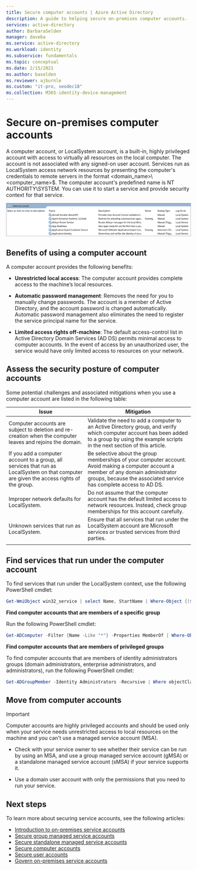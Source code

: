 ```yaml
---
title: Secure computer accounts | Azure Active Directory
description: A guide to helping secure on-premises computer accounts.
services: active-directory
author: BarbaraSelden
manager: daveba
ms.service: active-directory
ms.workload: identity
ms.subservice: fundamentals
ms.topic: conceptual
ms.date: 2/15/2021
ms.author: baselden
ms.reviewer: ajburnle
ms.custom: "it-pro, seodec18"
ms.collection: M365-identity-device-management
---
```


# Secure on-premises computer accounts

A computer account, or LocalSystem account, is a built-in, highly privileged account with access to virtually all resources on the local computer. The account is not associated with any signed-on user account. Services run as LocalSystem access network resources by presenting the computer's credentials to remote servers in the format <domain_name>\\<computer_name>$. The computer account's predefined name is NT AUTHORITY\SYSTEM. You can use it to start a service and provide security context for that service.

![Screenshot of a list of local services on a computer account.](.\media\securing-service-accounts\secure-computer-accounts-image-1.png)

## Benefits of using a computer account

A computer account provides the following benefits:

* **Unrestricted local access**: The computer account provides complete access to the machine’s local resources.

* **Automatic password management**: Removes the need for you to manually change passwords. The account is a member of Active Directory, and the account password is changed automatically. Automatic password management also eliminates the need to register the service principal name for the service.

* **Limited access rights off-machine**: The default access-control list in Active Directory Domain Services (AD DS) permits minimal access to computer accounts. In the event of access by an unauthorized user, the service would have only limited access to resources on your network.

## Assess the security posture of computer accounts

Some potential challenges and associated mitigations when you use a computer account are listed in the following table:
 
| Issue | Mitigation |
| - | - |
| Computer accounts are subject to deletion and re-creation when the computer leaves and rejoins the domain. | Validate the need to add a computer to an Active Directory group, and verify which computer account has been added to a group by using the example scripts in the next section of this article.| 
| If you add a computer account to a group, all services that run as LocalSystem on that computer are given the access rights of the group.| Be selective about the group memberships of your computer account. Avoid making a computer account a member of any domain administrator groups, because the associated service has complete access to AD DS. |
| Improper network defaults for LocalSystem. | Do not assume that the computer account has the default limited access to network resources. Instead, check group memberships for this account carefully. |
| Unknown services that run as LocalSystem. | Ensure that all services that run under the LocalSystem account are Microsoft services or trusted services from third parties. |
| | |

## Find services that run under the computer account

To find services that run under the LocalSystem context, use the following PowerShell cmdlet:

```powershell
Get-WmiObject win32_service | select Name, StartName | Where-Object {($_.StartName -eq "LocalSystem")}
```

**Find computer accounts that are members of a specific group**

Run the following PowerShell cmdlet:

```powershell
Get-ADComputer -Filter {Name -Like "*"} -Properties MemberOf | Where-Object {[STRING]$_.MemberOf -like "Your_Group_Name_here*"} | Select Name, MemberOf
```

**Find computer accounts that are members of privileged groups**

To find computer accounts that are members of identity administrators groups (domain administrators, enterprise administrators, and administrators), run the following PowerShell cmdlet:

```powershell
Get-ADGroupMember -Identity Administrators -Recursive | Where objectClass -eq "computer"
```

## Move from computer accounts

> [!IMPORTANT]
> Computer accounts are highly privileged accounts and should be used only when your service needs unrestricted access to local resources on the machine and you can't use a managed service account (MSA).

* Check with your service owner to see whether their service can be run by using an MSA, and use a group managed service account (gMSA) or a standalone managed service account (sMSA) if your service supports it.

* Use a domain user account with only the permissions that you need to run your service.

## Next steps 

To learn more about securing service accounts, see the following articles:

* [Introduction to on-premises service accounts](service-accounts-on-premises.md)
* [Secure group managed service accounts](service-accounts-group-managed.md)
* [Secure standalone managed service accounts](service-accounts-standalone-managed.md)
* [Secure computer accounts](service-accounts-computer.md)  
* [Secure user accounts](service-accounts-user-on-premises.md)  
* [Govern on-premises service accounts](service-accounts-govern-on-premises.md)

